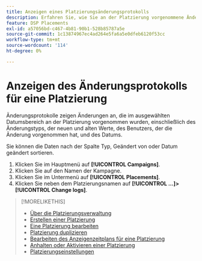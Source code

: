 ```yaml
---
title: Anzeigen eines Platzierungsänderungsprotokolls
description: Erfahren Sie, wie Sie an der Platzierung vorgenommene Änderungen anzeigen können.
feature: DSP Placements
exl-id: a57056bd-c467-4b81-90b1-528b85787a5e
source-git-commit: 1c13874967ec4ad264e5fa6a5e0dfeb6120f53cc
workflow-type: tm+mt
source-wordcount: '114'
ht-degree: 0%

---
```


# Anzeigen des Änderungsprotokolls für eine Platzierung

Änderungsprotokolle zeigen Änderungen an, die im ausgewählten Datumsbereich an der Platzierung vorgenommen wurden, einschließlich des Änderungstyps, der neuen und alten Werte, des Benutzers, der die Änderung vorgenommen hat, und des Datums.

Sie können die Daten nach der Spalte Typ, Geändert von oder Datum geändert sortieren.

1. Klicken Sie im Hauptmenü auf **[!UICONTROL Campaigns]**.
1. Klicken Sie auf den Namen der Kampagne.
1. Klicken Sie im Untermenü auf **[!UICONTROL Placements]**.
1. Klicken Sie neben dem Platzierungsnamen auf  **[!UICONTROL ...]>[!UICONTROL Change logs]**.

>[!MORELIKETHIS]
>
>* [Über die Platzierungsverwaltung](placement-about.md)
>* [Erstellen einer Platzierung](placement-create.md)
>* [Eine Platzierung bearbeiten](placement-edit.md)
>* [Platzierung duplizieren](placement-duplicate.md)
>* [Bearbeiten des Anzeigenzeitplans für eine Platzierung](placement-edit-ad-schedule.md)
>* [Anhalten oder Aktivieren einer Platzierung](placement-pause-activate.md)
>* [Platzierungseinstellungen](placement-settings.md)


